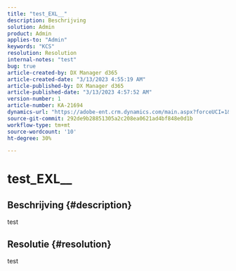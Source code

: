 ```yaml
---
title: "test_EXL__"
description: Beschrijving
solution: Admin
product: Admin
applies-to: "Admin"
keywords: "KCS"
resolution: Resolution
internal-notes: "test"
bug: true
article-created-by: DX Manager d365
article-created-date: "3/13/2023 4:55:19 AM"
article-published-by: DX Manager d365
article-published-date: "3/13/2023 4:57:52 AM"
version-number: 1
article-number: KA-21694
dynamics-url: "https://adobe-ent.crm.dynamics.com/main.aspx?forceUCI=1&pagetype=entityrecord&etn=knowledgearticle&id=bd52b23d-5bc1-ed11-83ff-6045bd006149"
source-git-commit: 292de9b28851305a2c208ea0621ad4bf848e0d1b
workflow-type: tm+mt
source-wordcount: '10'
ht-degree: 30%

---
```


# test_EXL__

## Beschrijving {#description}

test

## Resolutie {#resolution}


test
